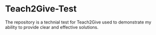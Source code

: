 # Teach2Give-Test
The repository is a technial test for Teach2Give used to demonstrate my ability to provide clear and effective solutions.
